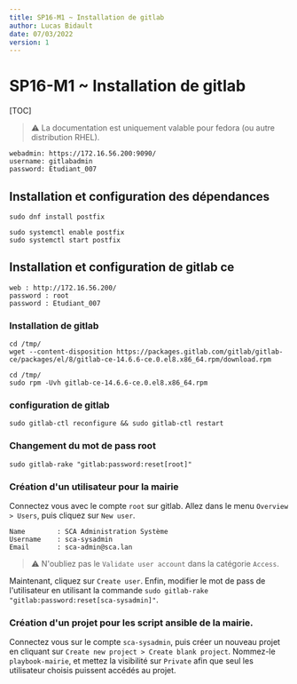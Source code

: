 ```yaml
---
title: SP16-M1 ~ Installation de gitlab
author: Lucas Bidault
date: 07/03/2022
version: 1
---
```


# SP16-M1 ~ Installation de gitlab

[TOC]

> :warning: La documentation est uniquement valable pour fedora (ou autre distribution RHEL).

```
webadmin: https://172.16.56.200:9090/
username: gitlabadmin
password: Etudiant_007
```

## Installation et configuration des dépendances

```shell
sudo dnf install postfix
```

```shell
sudo systemctl enable postfix
sudo systemctl start postfix
```

## Installation et configuration de gitlab ce

```
web : http://172.16.56.200/
password : root
password : Etudiant_007
```

### Installation de gitlab

```shell
cd /tmp/
wget --content-disposition https://packages.gitlab.com/gitlab/gitlab-ce/packages/el/8/gitlab-ce-14.6.6-ce.0.el8.x86_64.rpm/download.rpm
```

```shell
cd /tmp/
sudo rpm -Uvh gitlab-ce-14.6.6-ce.0.el8.x86_64.rpm
```

### configuration de gitlab

```shell
sudo gitlab-ctl reconfigure && sudo gitlab-ctl restart
```

### Changement du mot de pass root

```shell
sudo gitlab-rake "gitlab:password:reset[root]"
```

### Création d'un utilisateur pour la mairie

Connectez vous avec le compte `root` sur gitlab.
Allez dans le menu `Overview > Users`, puis cliquez sur `New user`.

```
Name        : SCA Administration Système
Username    : sca-sysadmin
Email       : sca-admin@sca.lan
```

> :warning: N'oubliez pas le `Validate user account` dans la catégorie `Access`.

Maintenant, cliquez sur `Create user`.
Enfin, modifier le mot de pass de l'utilisateur en utilisant la commande `sudo gitlab-rake "gitlab:password:reset[sca-sysadmin]"`.

### Création d'un projet pour les script ansible de la mairie.

Connectez vous sur le compte `sca-sysadmin`, puis créer un nouveau projet en cliquant sur `Create new project > Create blank project`.
Nommez-le `playbook-mairie`, et mettez la visibilité sur `Private` afin que seul les utilisateur choisis puissent accédés au projet.

